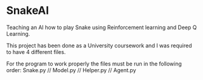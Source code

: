 # SnakeAI
Teaching an AI how to play Snake using Reinforcement learning and Deep Q Learning.

This project has been done as a University coursework and I was required to have 4 different files.


For the program to work properly the files must be run in the following order: 
Snake.py  //  Model.py  //  Helper.py  //  Agent.py
